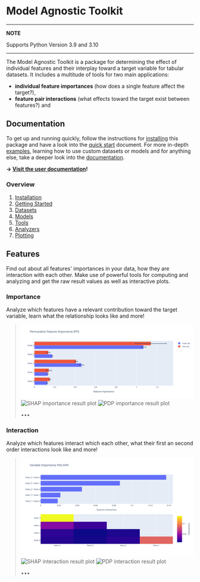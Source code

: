 # Model Agnostic Toolkit

---
**NOTE**

Supports Python Version 3.9 and 3.10

---

The Model Agnostic Toolkit is a package for determining the effect of individual features and their interplay toward a target variable for tabular datasets. It includes a multitude of tools for two main applications:
- **individual feature importances** (how does a single feature affect the target?),
- **feature pair interactions** (what effects toward the target exist between features?) and

## Documentation

To get up and running quickly, follow the instructions for [installing](docs/installation.md) this package and have a look into the [quick start](docs/getting_started.md#quick-start) document.
For more in-depth [examples](docs/getting_started.md#examples), learning how to use custom datasets or models and for anything else, take a deeper look into the [documentation](docs/README.md).

**→ [Visit the user documentation](docs/README.md)!**

### Overview

1. [Installation](docs/installation.md)
2. [Getting Started](docs/getting_started.md)
3. [Datasets](docs/datasets.md)
4. [Models](docs/models.md)
5. [Tools](docs/tools.md)
6. [Analyzers](docs/analyzers.md)
7. [Plotting](docs/plotting.md)

## Features

Find out about all features' importances in your data, how they are interaction with each other. Make use of powerful tools for computing and analyzing and get the raw result values as well as interactive plots.

### Importance

Analyze which features have a relevant contribution toward the target variable, learn what the relationship looks like and more!

> ![PFI importance result plot](docs/assets/readme/features_importance_1.svg)
> ![SHAP importance result plot](docs/assets/readme/features_importance_2.svg)
> ![PDP importance result plot](docs/assets/readme/features_importance_3.svg)
>
> •••

### Interaction

Analyze which features interact which each other, what their first an second order interactions look like and more!

> ![VIP interaction result plot](docs/assets/readme/features_interaction_1.svg)
> ![SHAP interaction result plot](docs/assets/readme/features_interaction_2.svg)
> ![PDP interaction result plot](docs/assets/readme/features_interaction_3.svg)
>
> •••



